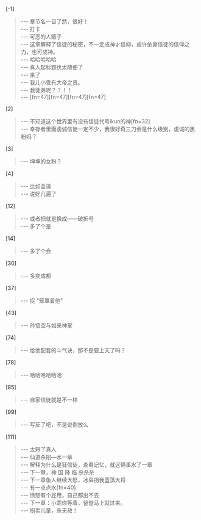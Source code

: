 
[-1] 
>--- 章节名一目了然，很好！<br>
>--- 打卡<br>
>--- 可恶的人贩子<br>
>--- 这章解释了信徒的秘密，不一定成神才信仰，或许依靠信徒的信仰之力，也可成神。<br>
>--- 哈哈哈哈哈<br>
>--- 真人起标题也太随便了<br>
>--- 来了<br>
>--- 我儿小乖有大帝之资。<br>
>--- 我徒弟呢？？！！<br>
>--- [fn=47][fn=47][fn=47][fn=47]<br>

[2] 
>--- 不知道这个世界里有没有信徒代号ikun的神[fn=32]<br>
>--- 幸存者里面虔诚信徒一定不少，我很好奇三刀会是什么级别，虔诚的黑粉吗？<br>

[3] 
>--- 坤坤的女粉？<br>

[4] 
>--- 比如蓝藻<br>
>--- 说好几遍了<br>

[12] 
>--- 或者把就是换成——破折号<br>
>--- 多了个是<br>

[14] 
>--- 多了个会<br>

[30] 
>--- 多变成都<br>

[37] 
>--- 捉 “笼罩着他”<br>

[43] 
>--- 孙悟空与如来神掌<br>

[74] 
>--- 给他配套的斗气诀，那不是要上天了吗？<br>

[78] 
>--- 哈哈哈哈哈哈<br>

[85] 
>--- 自家信徒就是不一样<br>

[99] 
>--- 写反了吧，不是说倒放么<br>

[111] 
>--- 太短了真人<br>
>--- 仙道杀招—水一章<br>
>--- 解释为什么是狂信徒，查看记忆，就这俩事水了一章<br>
>--- 下一章，神 国 降 临 杀杀杀<br>
>--- 下一章鱼人继续大怒，冰枭拐我蓝藻大将<br>
>--- 有一点点水[fn=40]<br>
>--- 愤怒有个屁用，自己都出不去<br>
>--- 下一章：小乖你等着，爸爸马上就过来。<br>
>--- 拐卖儿童，杀无赦！<br>

